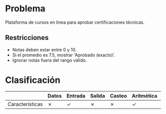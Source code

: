 # Problema

Plataforma de cursos en línea para aprobar certificaciones técnicas.

## Restricciones

- Notas deben estar entre 0 y 10.
- Si el promedio es 7.5, mostrar 'Aprobado (exacto)'.
- Ignorar notas fuera del rango válido.

# Clasificación
|  | Datos | Entrada | Salida | Casteo | Aritmética | Relacionales | Lógicos | Condicionales | Ciclo | Matrices | Funciones |
|----------|-------|---------|--------|--------|------------|--------------|---------|---------------|-------|----------|-------------|
| Características | ✗ | ✓ | ✗ | ✗ | ✓ | ✓ | ✗ | ✗ | ✗ | ✗ | ✗ |
